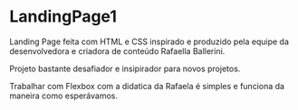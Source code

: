 # LandingPage1
Landing Page feita com HTML e CSS inspirado e produzido pela equipe da desenvolvedora e criadora de conteúdo Rafaella Ballerini.

Projeto bastante desafiador e insipirador para novos projetos.

Trabalhar com Flexbox com a didatica da Rafaela é simples e funciona da maneira como esperávamos.

